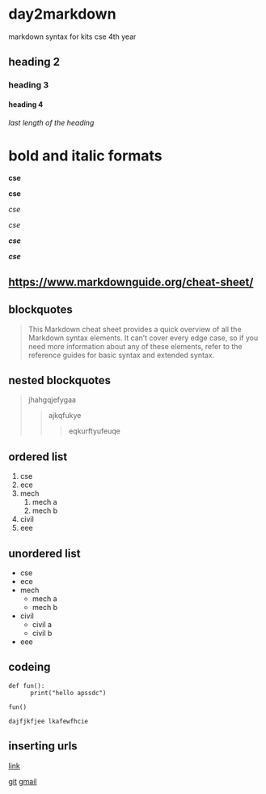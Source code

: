 # day2markdown
markdown syntax for kits cse 4th year
## heading 2
### heading 3
#### heading 4
###### last length of the heading
# bold and italic formats
**cse**

__cse__

*cse*

_cse_

_**cse**_

__*cse*__
## https://www.markdownguide.org/cheat-sheet/

## blockquotes
> This Markdown cheat sheet provides a quick overview of all the Markdown syntax elements. It can’t cover every edge case, so if you need more information about any of these elements, refer to the reference guides for basic syntax and extended syntax.
## nested blockquotes
> jhahgqjefygaa
>> ajkqfukye
>>>eqkurftyufeuqe
## ordered list 
1. cse
2. ece
3. mech     
      1. mech a
      2. mech b
4. civil
5. eee
## unordered list
- cse
- ece
-  mech
      *  mech a
      *  mech b
-  civil
      *  civil a
      *  civil b
-  eee
## codeing 

```
def fun():
      print("hello apssdc")
````
```
fun()
```
`
dajfjkfjee
lkafewfhcie
`
## inserting urls
[link](https://www.markdownguide.org/cheat-sheet/)

[git](https://github.com/KolliVenkataSaiManasa/day2markdown/edit/main/README.md)
[gmail](https://accounts.google.com/AccountChooser/signinchooser?service=mail&continue=https%3A%2F%2Fmail.google.com%2Fmail%2F&flowName=GlifWebSignIn&flowEntry=AccountChoose)
